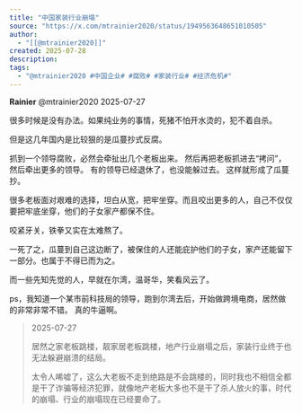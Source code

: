 ```yaml
---
title: "中国家装行业崩塌"
source: "https://x.com/mtrainier2020/status/1949563648651010505"
author:
  - "[[@mtrainier2020]]"
created: 2025-07-28
description:
tags:
  - "@mtrainier2020 #中国企业# #腐败# #家装行业# #经济危机#"
---
```

**Rainier** @mtrainier2020 2025-07-27

很多时候是没有办法。如果纯业务的事情，死猪不怕开水烫的，犯不着自杀。

但是这几年国内是比较狠的是瓜蔓抄式反腐。

抓到一个领导腐败，必然会牵扯出几个老板出来。 然后再把老板抓进去“拷问”，然后牵出更多的领导。 有的领导已经退休了，也没能躲过去。 这样就形成了瓜蔓抄。

很多老板面对艰难的选择，坦白从宽，把牢坐穿。而且咬出更多的人，自己不仅仅要把牢底坐穿，他们的子女家产都保不住。

咬紧牙关，铁拳又实在太难熬了。

一死了之，瓜蔓到自己这边断了，被保住的人还能庇护他们的子女，家产还能留下一部分。也属于不得已而为之。

而一些先知先觉的人，早就在尔湾，温哥华，笑看风云了。

ps，我知道一个某市前科技局的领导，跑到尔湾去后，开始做跨境电商，居然做的非常非常不错。 真的牛逼啊。

> 2025-07-27
> 
> 居然之家老板跳楼，靓家居老板跳楼，地产行业崩塌之后，家装行业终于也无法躲避崩溃的结局。
> 
> 太令人唏嘘了，这么大老板不走到绝路是不会跳楼的，同时我也不相信全都是干了诈骗等经济犯罪，就像地产老板大多也不是干了杀人放火的事，时代的崩塌、行业的崩塌现在已经要命了。
